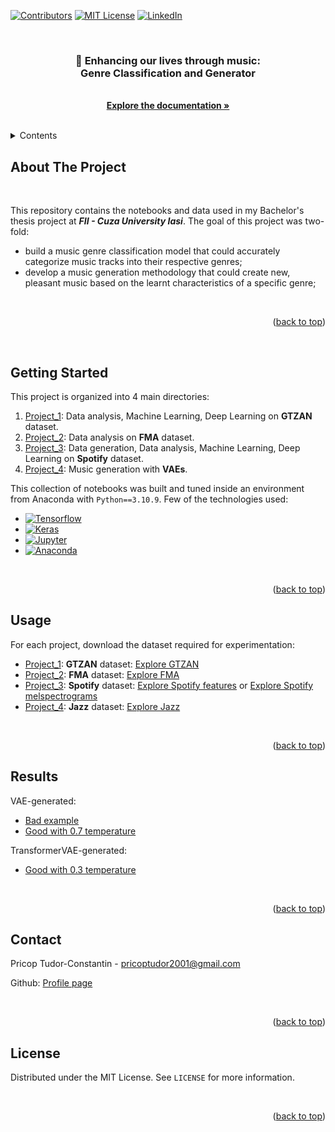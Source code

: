 <a name="readme-top"></a>

[![Contributors][contributors-shield]][contributors-url]
[![MIT License][license-shield]][license-url]
[![LinkedIn][linkedin-shield]][linkedin-url]


<!-- PROJECT DETAILS -->
<br />
<div align="center">
    <h3 align="center">🎵 Enhancing our lives through music: <br> Genre Classification and Generator</h3>

  <p align="center">
    <br />
    <a href="https://github.com/pricoptudor/Licenta_workspace/blob/main/Licenta%20-%20Music.pdf"><strong>Explore the documentation »</strong></a>
    <br />
    <br />
  </p>
</div>



<!-- TABLE OF CONTENTS -->
<details>
  <summary>Contents</summary>
  <ol>
    <li><a href="#about-the-project">About The Project</a></li>
    <li><a href="#getting-started">Getting Started</a></li>
    <li><a href="#usage">Usage</a></li>
    <li><a href="#results">Results</a></li>
    <li><a href="#contact">Contact</a></li>
    <li><a href="#license">License</a></li>
  </ol>
  <br />
</details>



<!-- ABOUT THE PROJECT -->
## About The Project

<br />

This repository contains the notebooks and data used in my Bachelor's thesis project at <i><b>FII - Cuza University Iasi</b></i>. The goal of this project was two-fold:

<ul>
    <li>build a music genre classification model that could accurately categorize music tracks into their respective genres;</li>
    <li>develop a music generation methodology that could create new, pleasant music based on the learnt characteristics of a specific genre;</li>
</ul>

<br/>

<p align="right">(<a href="#readme-top">back to top</a>)</p>

<br/>


<!-- GETTING STARTED -->
## Getting Started

This project is organized into 4 main directories:

<ol>
    <li><a href="https://github.com/pricoptudor/Licenta_workspace/tree/main/Project_1">Project_1</a>: Data analysis, Machine Learning, Deep Learning on <b>GTZAN</b> dataset.</li>
    <li><a href="https://github.com/pricoptudor/Licenta_workspace/tree/main/Project_2">Project_2</a>: Data analysis on <b>FMA</b> dataset.</li>
    <li><a href="https://github.com/pricoptudor/Licenta_workspace/tree/main/Project_3">Project_3</a>: Data generation, Data analysis, Machine Learning, Deep Learning on <b>Spotify</b> dataset.</li>
    <li><a href="https://github.com/pricoptudor/Licenta_workspace/tree/main/Project_4">Project_4</a>: Music generation with <b>VAEs</b>.</li>
</ol>

This collection of notebooks was built and tuned inside an environment from Anaconda with `Python==3.10.9`. Few of the technologies used:

* [![Tensorflow][Tensorflow]][Tensorflow-url]
* [![Keras][Keras]][Keras-url]
* [![Jupyter][Jupyter]][Jupyter-url]
* [![Anaconda][Anaconda]][Anaconda-url]

<br />

<p align="right">(<a href="#readme-top">back to top</a>)</p>



<!-- USAGE EXAMPLES -->
## Usage

For each project, download the dataset required for experimentation:

<ul>
    <li><a href="https://github.com/pricoptudor/Licenta_workspace/tree/main/Project_1">Project_1</a>: <b>GTZAN</b> dataset: <a href="https://www.kaggle.com/datasets/andradaolteanu/gtzan-dataset-music-genre-classification">Explore GTZAN</a> </li>
    <li><a href="https://github.com/pricoptudor/Licenta_workspace/tree/main/Project_2">Project_2</a>: <b>FMA</b> dataset: <a href="https://github.com/mdeff/fma">Explore FMA</a></li>
    <li><a href="https://github.com/pricoptudor/Licenta_workspace/tree/main/Project_3">Project_3</a>: <b>Spotify</b> dataset: <a href="https://www.kaggle.com/datasets/pricoptudor/spotify-dataset">Explore Spotify features</a> or <a href="https://www.kaggle.com/datasets/pricoptudor/spotify-image-dataset">Explore Spotify melspectrograms</a></li>
    <li><a href="https://github.com/pricoptudor/Licenta_workspace/tree/main/Project_4">Project_4</a>: <b>Jazz</b> dataset: <a href="https://www.kaggle.com/datasets/saikayala/jazz-ml-ready-midi?select=Jazz-midi.csv">Explore Jazz</a></li>
</ul>

<br/>

<p align="right">(<a href="#readme-top">back to top</a>)</p>



<!-- RESULTS -->
## Results


VAE-generated: 
- [Bad example](https://github.com/pricoptudor/Licenta_workspace/blob/main/Project_4/VAE_bad.mid)
- [Good with 0.7 temperature](https://github.com/pricoptudor/Licenta_workspace/blob/main/Project_4/VAE_good_0.7.mid)

TransformerVAE-generated:
- [Good with 0.3 temperature](https://github.com/pricoptudor/Licenta_workspace/blob/main/Project_4/TransformerVAE_good_0.3.mid)

<br/>

<p align="right">(<a href="#readme-top">back to top</a>)</p>


<!-- CONTACT -->
## Contact

Pricop Tudor-Constantin - pricoptudor2001@gmail.com

Github: [Profile page](https://github.com/pricoptudor)


<br/>

<p align="right">(<a href="#readme-top">back to top</a>)</p>



<!-- LICENSE -->
## License

Distributed under the MIT License. See `LICENSE` for more information.

<br/>

<p align="right">(<a href="#readme-top">back to top</a>)</p>



<!-- MARKDOWN LINKS & IMAGES -->
[contributors-shield]: https://img.shields.io/github/contributors/pricoptudor/Licenta_workspace.svg?style=for-the-badge
[contributors-url]: https://github.com/pricoptudor/Licenta_workspace/graphs/contributors
[license-shield]: https://img.shields.io/github/license/pricoptudor/Licenta_workspace.svg?style=for-the-badge
[license-url]: https://github.com/pricoptudor/Licenta_workspace/blob/main/LICENSE
[linkedin-shield]: https://img.shields.io/badge/-LinkedIn-black.svg?style=for-the-badge&logo=linkedin&colorB=555
[linkedin-url]: https://www.linkedin.com/in/tudorc-pricop/
[Tensorflow]: https://img.shields.io/badge/tensorflow-000000?style=for-the-badge&logo=tensorflow&logoColor=white
[Tensorflow-url]: https://www.tensorflow.org/
[Keras]: https://img.shields.io/badge/Keras-DD0031?style=for-the-badge&logo=keras&logoColor=white
[Keras-url]: https://keras.io/
[Jupyter]: https://img.shields.io/badge/Jupyter-4A4A55?style=for-the-badge&logo=jupyter&logoColor=FF3E00
[Jupyter-url]: https://jupyter.org/
[Anaconda]: https://img.shields.io/badge/Anaconda-0769AD?style=for-the-badge&logo=anaconda&logoColor=white
[Anaconda-url]: https://anaconda.org/ 
